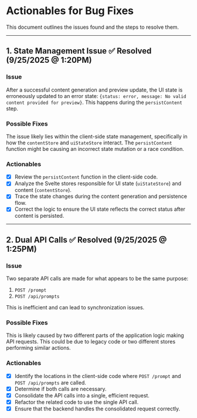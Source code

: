 # Actionables for Bug Fixes

This document outlines the issues found and the steps to resolve them.

---

## 1. State Management Issue ✅ Resolved (9/25/2025 @ 1:20PM)

### Issue

After a successful content generation and preview update, the UI state is erroneously updated to an error state: `{status: error, message: No valid content provided for preview}`. This happens during the `persistContent` step.

### Possible Fixes

The issue likely lies within the client-side state management, specifically in how the `contentStore` and `uiStateStore` interact. The `persistContent` function might be causing an incorrect state mutation or a race condition.

### Actionables

- [x] Review the `persistContent` function in the client-side code.
- [x] Analyze the Svelte stores responsible for UI state (`uiStateStore`) and content (`contentStore`).
- [x] Trace the state changes during the content generation and persistence flow.
- [x] Correct the logic to ensure the UI state reflects the correct status after content is persisted.

---

## 2. Dual API Calls ✅ Resolved (9/25/2025 @ 1:25PM)

### Issue

Two separate API calls are made for what appears to be the same purpose:

1. `POST /prompt`
2. `POST /api/prompts`

This is inefficient and can lead to synchronization issues.

### Possible Fixes

This is likely caused by two different parts of the application logic making API requests. This could be due to legacy code or two different stores performing similar actions.

### Actionables

- [x] Identify the locations in the client-side code where `POST /prompt` and `POST /api/prompts` are called.
- [x] Determine if both calls are necessary.
- [x] Consolidate the API calls into a single, efficient request.
- [x] Refactor the related code to use the single API call.
- [x] Ensure that the backend handles the consolidated request correctly.
